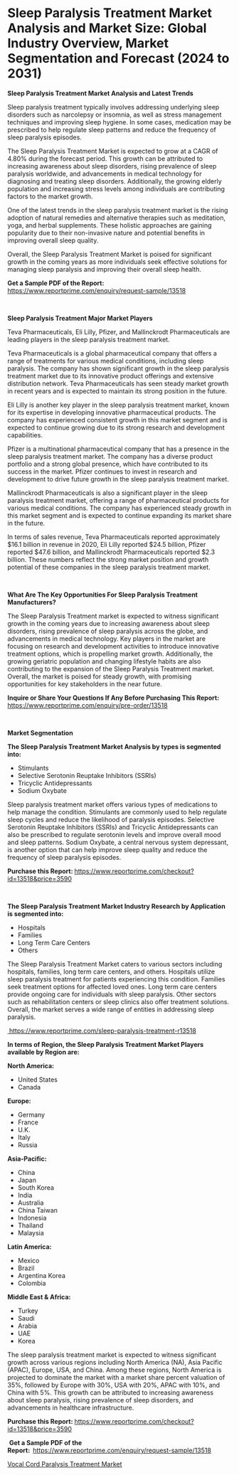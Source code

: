 <p><h1>Sleep Paralysis Treatment Market Analysis and Market Size: Global Industry Overview, Market Segmentation and Forecast (2024 to 2031)</h1></p><p><strong>Sleep Paralysis Treatment Market Analysis and Latest Trends</strong></p>
<p><p>Sleep paralysis treatment typically involves addressing underlying sleep disorders such as narcolepsy or insomnia, as well as stress management techniques and improving sleep hygiene. In some cases, medication may be prescribed to help regulate sleep patterns and reduce the frequency of sleep paralysis episodes.</p><p>The Sleep Paralysis Treatment Market is expected to grow at a CAGR of 4.80% during the forecast period. This growth can be attributed to increasing awareness about sleep disorders, rising prevalence of sleep paralysis worldwide, and advancements in medical technology for diagnosing and treating sleep disorders. Additionally, the growing elderly population and increasing stress levels among individuals are contributing factors to the market growth.</p><p>One of the latest trends in the sleep paralysis treatment market is the rising adoption of natural remedies and alternative therapies such as meditation, yoga, and herbal supplements. These holistic approaches are gaining popularity due to their non-invasive nature and potential benefits in improving overall sleep quality.</p><p>Overall, the Sleep Paralysis Treatment Market is poised for significant growth in the coming years as more individuals seek effective solutions for managing sleep paralysis and improving their overall sleep health.</p></p>
<p><strong>Get a Sample PDF of the Report:&nbsp;</strong> <a href="https://www.reportprime.com/enquiry/request-sample/13518">https://www.reportprime.com/enquiry/request-sample/13518</a></p>
<p>&nbsp;</p>
<p><strong>Sleep Paralysis Treatment Major Market Players</strong></p>
<p><p>Teva Pharmaceuticals, Eli Lilly, Pfizer, and Mallinckrodt Pharmaceuticals are leading players in the sleep paralysis treatment market. </p><p>Teva Pharmaceuticals is a global pharmaceutical company that offers a range of treatments for various medical conditions, including sleep paralysis. The company has shown significant growth in the sleep paralysis treatment market due to its innovative product offerings and extensive distribution network. Teva Pharmaceuticals has seen steady market growth in recent years and is expected to maintain its strong position in the future.</p><p>Eli Lilly is another key player in the sleep paralysis treatment market, known for its expertise in developing innovative pharmaceutical products. The company has experienced consistent growth in this market segment and is expected to continue growing due to its strong research and development capabilities.</p><p>Pfizer is a multinational pharmaceutical company that has a presence in the sleep paralysis treatment market. The company has a diverse product portfolio and a strong global presence, which have contributed to its success in the market. Pfizer continues to invest in research and development to drive future growth in the sleep paralysis treatment market.</p><p>Mallinckrodt Pharmaceuticals is also a significant player in the sleep paralysis treatment market, offering a range of pharmaceutical products for various medical conditions. The company has experienced steady growth in this market segment and is expected to continue expanding its market share in the future.</p><p>In terms of sales revenue, Teva Pharmaceuticals reported approximately $16.1 billion in revenue in 2020, Eli Lilly reported $24.5 billion, Pfizer reported $47.6 billion, and Mallinckrodt Pharmaceuticals reported $2.3 billion. These numbers reflect the strong market position and growth potential of these companies in the sleep paralysis treatment market.</p></p>
<p>&nbsp;</p>
<p><strong>What Are The Key Opportunities For Sleep Paralysis Treatment Manufacturers?</strong></p>
<p><p>The Sleep Paralysis Treatment market is expected to witness significant growth in the coming years due to increasing awareness about sleep disorders, rising prevalence of sleep paralysis across the globe, and advancements in medical technology. Key players in the market are focusing on research and development activities to introduce innovative treatment options, which is propelling market growth. Additionally, the growing geriatric population and changing lifestyle habits are also contributing to the expansion of the Sleep Paralysis Treatment market. Overall, the market is poised for steady growth, with promising opportunities for key stakeholders in the near future.</p></p>
<p><strong>Inquire or Share Your Questions If Any Before Purchasing This Report:</strong> <a href="https://www.reportprime.com/enquiry/pre-order/13518">https://www.reportprime.com/enquiry/pre-order/13518</a></p>
<p>&nbsp;</p>
<p><strong>Market Segmentation</strong></p>
<p><strong>The Sleep Paralysis Treatment Market Analysis by types is segmented into:</strong></p>
<p><ul><li>Stimulants</li><li>Selective Serotonin Reuptake Inhibitors (SSRIs)</li><li>Tricyclic Antidepressants</li><li>Sodium Oxybate</li></ul></p>
<p><p>Sleep paralysis treatment market offers various types of medications to help manage the condition. Stimulants are commonly used to help regulate sleep cycles and reduce the likelihood of paralysis episodes. Selective Serotonin Reuptake Inhibitors (SSRIs) and Tricyclic Antidepressants can also be prescribed to regulate serotonin levels and improve overall mood and sleep patterns. Sodium Oxybate, a central nervous system depressant, is another option that can help improve sleep quality and reduce the frequency of sleep paralysis episodes.</p></p>
<p><strong>Purchase this Report:&nbsp;</strong><a href="https://www.reportprime.com/checkout?id=13518&price=3590">https://www.reportprime.com/checkout?id=13518&price=3590</a></p>
<p>&nbsp;</p>
<p><strong>The Sleep Paralysis Treatment Market Industry Research by Application is segmented into:</strong></p>
<p><ul><li>Hospitals</li><li>Families</li><li>Long Term Care Centers</li><li>Others</li></ul></p>
<p><p>The Sleep Paralysis Treatment Market caters to various sectors including hospitals, families, long term care centers, and others. Hospitals utilize sleep paralysis treatment for patients experiencing this condition. Families seek treatment options for affected loved ones. Long term care centers provide ongoing care for individuals with sleep paralysis. Other sectors such as rehabilitation centers or sleep clinics also offer treatment solutions. Overall, the market serves a wide range of entities in addressing sleep paralysis.</p></p>
<p><a href="https://www.reportprime.com/sleep-paralysis-treatment-r13518">&nbsp;https://www.reportprime.com/sleep-paralysis-treatment-r13518</a></p>
<p><strong>In terms of Region, the Sleep Paralysis Treatment Market Players available by Region are:</strong></p>
<p>
    <p> <strong> North America: </strong>
        <ul>
            <li>United States</li>
            <li>Canada</li>
        </ul>
        </p> 
    <p> <strong> Europe: </strong>
        <ul>
            <li>Germany</li>
            <li>France</li>
            <li>U.K.</li>
            <li>Italy</li>
            <li>Russia</li>
        </ul>
        </p> 
    <p> <strong> Asia-Pacific: </strong>
        <ul>
            <li>China</li>
            <li>Japan</li>
            <li>South Korea</li>
            <li>India</li>
            <li>Australia</li>
            <li>China Taiwan</li>
            <li>Indonesia</li>
            <li>Thailand</li>
            <li>Malaysia</li>
        </ul>
        </p> 
    <p> <strong> Latin America: </strong>
        <ul>
            <li>Mexico</li>
            <li>Brazil</li>
            <li>Argentina Korea</li>
            <li>Colombia</li>
        </ul>
        </p> 
    <p> <strong> Middle East & Africa: </strong>
        <ul>
            <li>Turkey</li>
            <li>Saudi</li>
            <li>Arabia</li>
            <li>UAE</li>
            <li>Korea</li>
        </ul>
    </p>
    </p>
<p><p>The sleep paralysis treatment market is expected to witness significant growth across various regions including North America (NA), Asia Pacific (APAC), Europe, USA, and China. Among these regions, North America is projected to dominate the market with a market share percent valuation of 35%, followed by Europe with 30%, USA with 20%, APAC with 10%, and China with 5%. This growth can be attributed to increasing awareness about sleep paralysis, rising prevalence of sleep disorders, and advancements in healthcare infrastructure.</p></p>
<p><strong>Purchase this Report: </strong><a href="https://www.reportprime.com/checkout?id=13518&price=3590">https://www.reportprime.com/checkout?id=13518&price=3590</a></p>
<p>&nbsp;<strong>Get a Sample PDF of the Report:&nbsp;&nbsp;</strong><a href="https://www.reportprime.com/enquiry/request-sample/13518">https://www.reportprime.com/enquiry/request-sample/13518</a></p>
<p><strong></strong></p>
<p><p><a href="https://github.com/BryceTownsendr/Market-Research-Report-List-4/blob/main/vocal-cord-paralysis-treatment-market.md">Vocal Cord Paralysis Treatment Market</a></p></p>